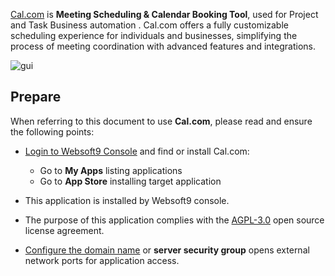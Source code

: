 [Cal.com](https://cal.com) is **Meeting Scheduling & Calendar Booking Tool**, used for Project and Task Business automation . Cal.com offers a fully customizable scheduling experience for individuals and businesses, simplifying the process of meeting coordination with advanced features and integrations.


![gui](https://libs.websoft9.com/Websoft9/DocsPicture/zh/calcom/calcom-gui-websoft9.png)


## Prepare

When referring to this document to use **Cal.com**, please read and ensure the following points:

- [Login to Websoft9 Console](./login-console) and find or install Cal.com:
  - Go to **My Apps** listing applications 
  - Go to **App Store** installing target application

- This application is installed by Websoft9 console.


- The purpose of this application complies with the [AGPL-3.0](https://opensource.org/licenses/AGPL-3.0) open source license agreement.


- [Configure the domain name](./domain-set) or **server security group** opens external network ports for application access.